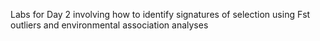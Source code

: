 Labs for Day 2 involving how to identify signatures of selection using Fst outliers and environmental association analyses
